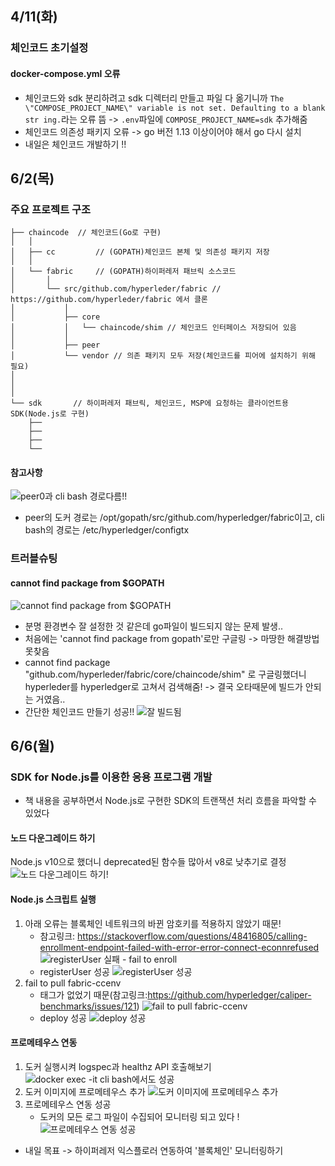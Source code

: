 ## 4/11(화)
### 체인코드 초기설정
#### docker-compose.yml 오류
- 체인코드와 sdk 분리하려고 sdk 디렉터리 만들고 파일 다 옮기니까 `The \"COMPOSE_PROJECT_NAME\" variable is not set. Defaulting to a blank str ing.`라는 오류 뜸 -> `.env`파일에 `COMPOSE_PROJECT_NAME=sdk` 추가해줌
- 체인코드 의존성 패키지 오류 -> go 버전 1.13 이상이어야 해서 go 다시 설치
- 내일은 체인코드 개발하기 !! 

## 6/2(목)
### 주요 프로젝트 구조
```
├── chaincode  // 체인코드(Go로 구현)
│   │
│   ├── cc         // (GOPATH)체인코드 본체 및 의존성 패키지 저장
│   │
│   └── fabric     // (GOPATH)하이퍼레저 패브릭 소스코드
│       │
│       └── src/github.com/hyperleder/fabric // https://github.com/hyperleder/fabric 에서 클론
│           │
│           ├── core
│           │   └── chaincode/shim // 체인코드 인터페이스 저장되어 있음
│           │
│           ├── peer
│           └── vendor // 의존 패키지 모두 저장(체인코드를 피어에 설치하기 위해 필요) 
│
│
│
└── sdk       // 하이퍼레저 패브릭, 체인코드, MSP에 요청하는 클라이언트용 SDK(Node.js로 구현)
    ├── 
    ├── 
    ├── 
    └── 
``` 
#### 참고사항
 ![peer0과 cli bash 경로다름!!](https://user-images.githubusercontent.com/95270406/173399973-e3825c4e-031c-4829-88e7-9e5686dd7a2b.jpg)
- peer의 도커 경로는 /opt/gopath/src/github.com/hyperledger/fabric이고, cli bash의 경로는 /etc/hyperledger/configtx

### 트러블슈팅
#### cannot find package from $GOPATH
![cannot find package from $GOPATH](https://user-images.githubusercontent.com/95270406/171563163-2eb9d1f0-ac60-4867-aefb-7983b03cc7ed.jpg)
- 분명 환경변수 잘 설정한 것 같은데 go파일이 빌드되지 않는 문제 발생..
- 처음에는 'cannot find package from gopath'로만 구글링 -> 마땅한 해결방법 못찾음
- cannot find package "github.com/hyperleder/fabric/core/chaincode/shim" 로 구글링했더니 hyperleder를 hyperledger로 고쳐서 검색해줌! -> 결국 오타때문에 빌드가 안되는 거였음..
- 간단한 체인코드 만들기 성공!!
![잘 빌드됨](https://user-images.githubusercontent.com/95270406/171563204-70af0e05-2007-4ec4-84f9-40e3fb195925.jpg)

## 6/6(월)
### SDK for Node.js를 이용한 응용 프로그램 개발
- 책 내용을 공부하면서 Node.js로 구현한 SDK의 트랜잭션 처리 흐름을 파악할 수 있었다
#### 노드 다운그레이드 하기
Node.js v10으로 했더니 deprecated된 함수들 많아서 v8로 낮추기로 결정
![노드 다운그레이드 하기!](https://user-images.githubusercontent.com/95270406/172213741-05f60eee-1c56-46ae-909e-d3eb2c4841d4.jpg)
#### Node.js 스크립트 실행
1) 아래 오류는 블록체인 네트워크의 바뀐 암호키를 적용하지 않았기 때문!
    - 참고링크: https://stackoverflow.com/questions/48416805/calling-enrollment-endpoint-failed-with-error-error-connect-econnrefused
![registerUser 실패 - fail to enroll](https://user-images.githubusercontent.com/95270406/172215123-6f3a9218-31d4-493d-a141-6b52b0ba2e42.jpg)
    - registerUser 성공
![registerUser 성공](https://user-images.githubusercontent.com/95270406/172215233-d0f2287e-90b7-4b46-8842-1e49a098826d.jpg)
2) fail to pull fabric-ccenv
    - 태그가 없었기 때문(참고링크:https://github.com/hyperledger/caliper-benchmarks/issues/121)
![fail to pull fabric-ccenv](https://user-images.githubusercontent.com/95270406/172215801-9a108876-4cc4-4133-adec-fdb26fd40135.jpg)
    - deploy 성공
    ![deploy 성공](https://user-images.githubusercontent.com/95270406/172216020-52ad3547-0803-4bc1-9abb-6245ba9b74ef.jpg)
    
#### 프로메테우스 연동
1) 도커 실행시켜 logspec과 healthz API 호출해보기
![docker exec -it cli bash에서도 성공](https://user-images.githubusercontent.com/95270406/172216941-c44f0b57-1d2b-4da7-a81c-45ae41ccf1a2.jpg)
2) 도커 이미지에 프로메테우스 추가
![도커 이미지에 프로메테우스 추가](https://user-images.githubusercontent.com/95270406/172217401-6afde7a4-bb83-4a30-a597-7022665aa820.jpg)
3) 프로메테우스 연동 성공
    - 도커의 모든 로그 파일이 수집되어 모니터링 되고 있다 !
![프로메테우스 연동 성공](https://user-images.githubusercontent.com/95270406/172217445-0356d4ed-da71-4a93-b54e-ba8ac446c398.jpg)

- 내일 목표 -> 하이퍼레저 익스플로러 연동하여 '블록체인' 모니터링하기
